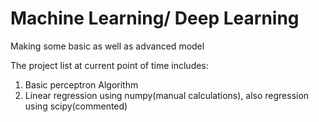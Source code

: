 # Machine Learning/ Deep Learning
Making some basic as well as advanced model

The project list at current point of time includes:
1. Basic perceptron Algorithm
2. Linear regression using numpy(manual calculations), also regression using scipy(commented)
